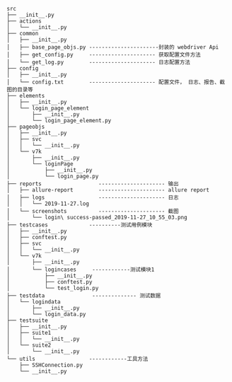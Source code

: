   
  
    src   
    ├── __init__.py 
    ├── actions
    │   └── __init__.py
    ├── common
    │   ├── __init__.py
    │   ├── base_page_objs.py ----------------------封装的 webdriver Api 
    │   ├── get_config.py     --------------------- 获取配置文件方法       
    │   └── get_log.py        --------------------- 日志配置方法
    ├── config
    │   ├── __init__.py
    │   └── config.txt        --------------------- 配置文件， 日志、报告、截图的目录等
    ├── elements
    │   ├── __init__.py
    │   └── login_page_element
    │       ├── __init__.py
    │       └── login_page_element.py
    ├── pageobjs
    │   ├── __init__.py
    │   ├── svc
    │   │   └── __init__.py
    │   └── v7k
    │       ├── __init__.py
    │       └── loginPage
    │           ├── __init__.py
    │           └── login_page.py
    ├── reports                  --------------------- 输出
    │   ├── allure-report        --------------------- allure report
    │   ├── logs                 --------------------- 日志
    │   │   └── 2019-11-27.log    
    │   └── screenshots          --------------------- 截图
    │       └── login\ success-passed_2019-11-27_10_55_03.png   
    ├── testcases             ----------测试用例模块
    │   ├── __init__.py
    │   ├── conftest.py
    │   ├── svc
    │   │   └── __init__.py
    │   └── v7k
    │       ├── __init__.py
    │       └── logincases     ------------测试模块1
    │           ├── __init__.py
    │           ├── conftest.py
    │           └── test_login.py
    ├── testdata               -------------- 测试数据
    │   └── logindata
    │       ├── __init__.py
    │       └── login_data.py
    ├── testsuite
    │   ├── __init__.py
    │   ├── suite1
    │   │   └── __init__.py
    │   └── suite2
    │       └── __init__.py
    └── utils                 ------------工具方法
        ├── SSHConnection.py
        └── __init__.py
